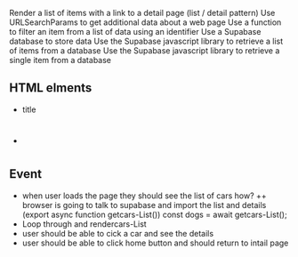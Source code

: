 Render a list of items with a link to a detail page (list / detail pattern)
Use URLSearchParams to get additional data about a web page
Use a function to filter an item from a list of data using an identifier
Use a Supabase database to store data
Use the Supabase javascript library to retrieve a list of items from a database
Use the Supabase javascript library to retrieve a single item from a database

## HTML elments
- title <h1>
- <section id= cars-ListContainer>

## Event
- when user loads the page they should see the list of cars 
how?
++ browser is going to talk to supabase and import the list and details (export async function getcars-List())
 const dogs = await getcars-List();
 - Loop through and rendercars-List
- user should be able to cick a car and see the details
- user should be able to click home button and should return to intail page

